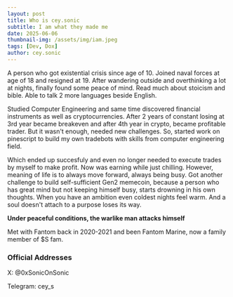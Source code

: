 ```yaml
---
layout: post
title: Who is cey.sonic
subtitle: I am what they made me
date: 2025-06-06
thumbnail-img: /assets/img/iam.jpeg
tags: [Dev, Dox]
author: cey.sonic
---
```


A person who got existential crisis since age of 10. 
Joined naval forces at age of 18 and resigned at 19. After wandering outside and overthinking a lot at nights, finally found some peace of mind.
Read much about stoicism and bible. Able to talk 2 more languages beside English.

Studied Computer Engineering and same time discovered financial instruments as well as cryptocurrencies. After 2 years of constant losing
at 3rd year became breakeven and after 4th year in crypto, became profitable trader. But it wasn't enough, needed new challenges. So, started work on pinescript to build my own tradebots with skills from computer engineering field.


Which ended up succesfuly and even no longer needed to execute trades by myself to make profit. Now was earning while just chilling. 
However, meaning of life is to always move forward, always being busy.
Got another challenge to build self-sufficient Gen2 memecoin, because a person who has great mind but not keeping himself busy, starts drowning in his own thoughts. When you have an ambition even coldest nights feel warm.
And a soul doesn't attach to a purpose loses its way. 

**Under peaceful conditions, the warlike man attacks himself**

Met with Fantom back in 2020-2021 and been Fantom Marine, now a family member of $S fam.



### Official Addresses

X: @0xSonicOnSonic

Telegram: cey_s
